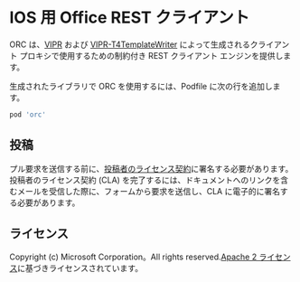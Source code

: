 # IOS 用 Office REST クライアント 

ORC は、[VIPR] および [VIPR-T4TemplateWriter] によって生成されるクライアント プロキシで使用するための制約付き REST クライアント エンジンを提供します。

[VIPR]: https://github.com/microsoft/vipr
[VIPR-T4TemplateWriter]: https://github.com/msopentech/vipr-t4templatewriter

生成されたライブラリで ORC を使用するには、Podfile に次の行を追加します。
```ruby
pod 'orc'
```

## 投稿
プル要求を送信する前に、[投稿者のライセンス契約](https://cla.microsoft.com/)に署名する必要があります。投稿者のライセンス契約 (CLA) を完了するには、ドキュメントへのリンクを含むメールを受信した際に、フォームから要求を送信し、CLA に電子的に署名する必要があります。

## ライセンス
Copyright (c) Microsoft Corporation。All rights reserved.[Apache 2 ライセンス](/LICENSE)に基づきライセンスされています。
